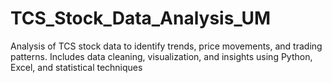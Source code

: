 # TCS_Stock_Data_Analysis_UM
Analysis of TCS stock data to identify trends, price movements, and trading patterns. Includes data cleaning, visualization, and insights using Python, Excel, and statistical techniques
